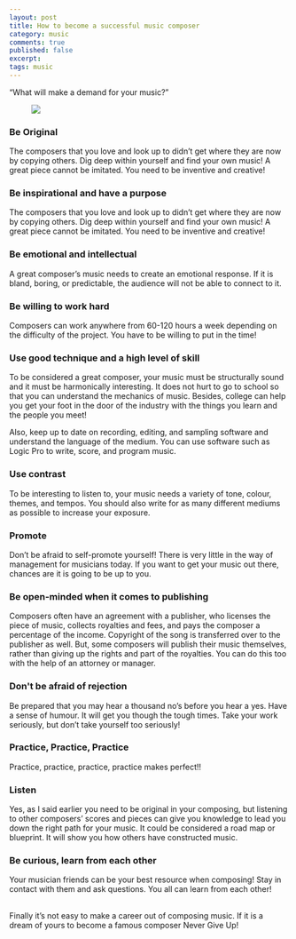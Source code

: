 ```yaml
---
layout: post
title: How to become a successful music composer
category: music
comments: true
published: false
excerpt:
tags: music
---
```


“What will make a demand for your music?”

<figure>
  <img src="{{ site.url }}/images/blog/how-to-become-a-music-composer.jpg">
  <figcaption></figcaption>
</figure>

### Be Original

The composers that you love and look up to didn’t get where they are now by copying others.  Dig deep within yourself and find your own music!  A great piece cannot be imitated.  You need to be inventive and creative!

### Be inspirational and have a purpose

The composers that you love and look up to didn’t get where they are now by copying others.  Dig deep within yourself and find your own music!  A great piece cannot be imitated.  You need to be inventive and creative!

### Be emotional and intellectual

A great composer’s music needs to create an emotional response.  If it is bland, boring, or predictable, the audience will not be able to connect to it.

### Be willing to work hard

Composers can work anywhere from 60-120 hours a week depending on the difficulty of the project.  You have to be willing to put in the time!

### Use good technique and a high level of skill

To be considered a great composer, your music must be structurally sound and it must be harmonically interesting.  It does not hurt to go to school so that you can understand the mechanics of music.  Besides, college can help you get your foot in the door of the industry with the things you learn and the people you meet!  

Also, keep up to date on recording, editing, and sampling software and understand the language of the medium.  You can use software such as Logic Pro to write, score, and program music.

### Use contrast

To be interesting to listen to, your music needs a variety of tone, colour, themes, and tempos.  You should also write for as many different mediums as possible to increase your exposure.

### Promote

Don’t be afraid to self-promote yourself!  There is very little in the way of management for musicians today.  If you want to get your music out there, chances are it is going to be up to you.

### Be open-minded when it comes to publishing

Composers often have an agreement with a publisher, who licenses the piece of music, collects royalties and fees, and pays the composer a percentage of the income.  Copyright of the song is transferred over to the publisher as well.  But, some composers will publish their music themselves, rather than giving up the rights and part of the royalties.  You can do this too with the help of an attorney or manager.

### Don't be afraid of rejection

Be prepared that you may hear a thousand no’s before you hear a yes.  Have a sense of humour.  It will get you though the tough times.  Take your work seriously, but don’t take yourself too seriously!

### Practice, Practice, Practice

Practice, practice, practice, practice makes perfect!!

### Listen

Yes, as I said earlier you need to be original in your composing, but listening to other composers’ scores and pieces can give you knowledge to lead you down the right path for your music.  It could be considered a road map or blueprint.  It will show you how others have constructed music.

### Be curious, learn from each other

Your musician friends can be your best resource when composing!  Stay in contact with them and ask questions.  You all can learn from each other!

<br>
Finally it’s not easy to make a career out of composing music.  If it is a dream of yours to become a famous composer Never Give Up!
